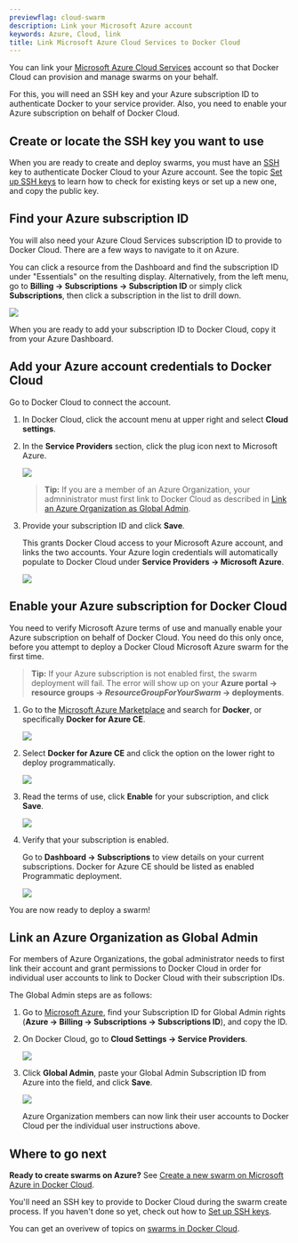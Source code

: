 ```yaml
---
previewflag: cloud-swarm
description: Link your Microsoft Azure account
keywords: Azure, Cloud, link
title: Link Microsoft Azure Cloud Services to Docker Cloud
---
```


You can link your [Microsoft Azure Cloud Services](https://portal.azure.com/) account so that Docker Cloud can provision and
manage swarms on your behalf.

For this, you will need an SSH key and your Azure subscription ID to authenticate Docker to your service provider. Also, you need to enable your Azure subscription on behalf of Docker Cloud.

## Create or locate the SSH key you want to use

When you are ready to create and deploy swarms, you must have an [SSH](`/engine/reference/glossary.md#ssh`) key to authenticate Docker Cloud to your Azure account. See the topic [Set up SSH keys](/docker-cloud/cloud-swarm/ssh-key-setup.md) to learn how to check for existing keys or set up a new one, and copy the public key.

## Find your Azure subscription ID

You will also need your Azure Cloud Services subscription ID to provide to
Docker Cloud. There are a few ways to navigate to it on Azure.

You can click a resource from the Dashboard and find the subscription ID under
"Essentials" on the resulting display. Alternatively, from the left menu, go to
**Billing -> Subscriptions -> Subscription ID** or simply click
**Subscriptions**, then click a subscription in the list to drill down.

![](images/azure-subscription-id.png)

When you are ready to add your subscription ID to Docker Cloud,
copy it from your Azure Dashboard.

## Add your Azure account credentials to Docker Cloud

Go to Docker Cloud to connect the account.

1.  In Docker Cloud, click the account menu at upper right and
select **Cloud settings**.

2.  In the **Service Providers** section, click the plug icon next to
Microsoft Azure.

    ![](images/azure-id-wizard.png)

    >**Tip:** If you are a member of an Azure Organization, your
    admninistrator must first link to Docker Cloud as described in
    [Link an Azure Organization as Global Admin](#link-an-azure-organization-as-global-admin).

3.  Provide your subscription ID and click **Save**.

    This grants Docker Cloud access to your Microsoft Azure account, and links
    the two accounts. Your Azure login credentials will automatically populate
    to Docker Cloud under **Service Providers -> Microsoft Azure**.

    ![](images/azure-creds-cloud.png)

## Enable your Azure subscription for Docker Cloud

You need to verify Microsoft Azure terms of use and manually enable your Azure subscription on behalf of Docker Cloud. You need do this only once, before you attempt to deploy a Docker Cloud Microsoft Azure swarm for the first time.

>**Tip:** If your Azure subscription is not enabled first, the swarm deployment will fail. The error will show up on your **Azure portal -> resource groups -> _ResourceGroupForYourSwarm_ -> deployments**.

1.  Go to the [Microsoft Azure Marketplace](https://portal.azure.com/#blade/Microsoft_Azure_Marketplace/GalleryFeaturedMenuItemBlade/selectedMenuItemId/home) and search for **Docker**, or specifically **Docker for Azure CE**.

    ![](images/azure-eula-1-marketplace.png)

2. Select **Docker for Azure CE** and click the option on the lower right to deploy programmatically.

    ![](images/azure-eula-2-deploy-vm.png)

3. Read the terms of use, click **Enable** for your subscription, and click **Save**.

    ![](images/azure-eula-3-enable-subscription.png)

4. Verify that your subscription is enabled.

    Go to **Dashboard -> Subscriptions** to view details on your current subscriptions. Docker for Azure CE should be listed as enabled Programmatic deployment.

    ![](images/azure-eula-4-verify.png)

You are now ready to deploy a swarm!

## Link an Azure Organization as Global Admin

For members of Azure Organizations, the gobal administrator needs to first link
their account and grant permissions to Docker Cloud in order for individual
user accounts to link to Docker Cloud with their subscription IDs.

The Global Admin steps are as follows:

1.  Go to [Microsoft Azure](https://portal.azure.com/), find your
    Subscription ID for Global Admin rights (**Azure -> Billing ->
    Subscriptions -> Subscriptions ID**), and copy the ID.

2.  On Docker Cloud, go to **Cloud Settings -> Service Providers**.

    ![](images/azure-global-admin-plugin.png)

3. Click **Global Admin**, paste your Global Admin Subscription ID from
Azure into the field, and click **Save**.

    ![](images/azure-global-admin-permissions.png)

   Azure Organization members can now link their user accounts to
   Docker Cloud per the individual user instructions above.

## Where to go next

**Ready to create swarms on Azure?** See [Create a new swarm on Microsoft Azure in Docker Cloud](create-cloud-swarm-azure.md).

You'll need an SSH key to provide to Docker Cloud during the swarm create
process. If you haven't done so yet, check out how to [Set up SSH
keys](ssh-key-setup.md).

You can get an overivew of topics on [swarms in Docker Cloud](index.md).
